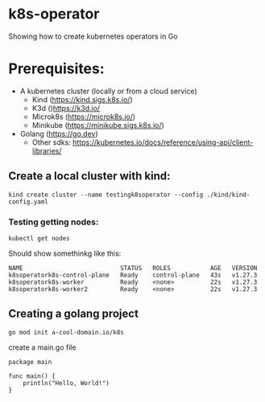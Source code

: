 # k8s-operator

Showing how to create kubernetes operators in Go

# Prerequisites:

- A kubernetes cluster (locally or from a cloud service)
  - Kind (https://kind.sigs.k8s.io/)
  - K3d ()https://k3d.io/
  - Microk8s (https://microk8s.io/)
  - Minikube (https://minikube.sigs.k8s.io/)
- Golang (https://go.dev)
  - Other sdks: https://kubernetes.io/docs/reference/using-api/client-libraries/

## Create a local cluster with kind:

`kind create cluster --name testingk8soperator --config ./kind/kind-config.yaml`

### Testing getting nodes:

`kubectl get nodes`

Should show somethinkg like this:

```
NAME                           STATUS   ROLES           AGE   VERSION
k8soperatork8s-control-plane   Ready    control-plane   43s   v1.27.3
k8soperatork8s-worker          Ready    <none>          22s   v1.27.3
k8soperatork8s-worker2         Ready    <none>          22s   v1.27.3
```

## Creating a golang project

`go mod init a-cool-domain.io/k8s`

create a main.go file

```
package main

func main() {
	println("Hello, World!")
}
```
